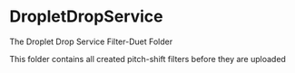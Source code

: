 # DropletDropService
The Droplet Drop Service Filter-Duet Folder

This folder contains all created pitch-shift filters before they are uploaded
